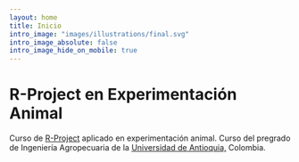 ```yaml
---
layout: home
title: Inicio
intro_image: "images/illustrations/final.svg"
intro_image_absolute: false
intro_image_hide_on_mobile: true
---
```


# R-Project en Experimentación Animal

<p style="text-align:justify">

Curso de <a href = "https://cran.r-project.org/">R-Project</a> aplicado en experimentación animal. Curso del pregrado de Ingeniería Agropecuaria de la 
<a href="http://www.udea.edu.co/wps/portal/udea/web/inicio/!ut/p/z1/04_Sj9CPykssy0xPLMnMz0vMAfIjo8ziLSydjQwdTQx8LAws3AwcA0N8XE1CfQ0M_E31wwkpiAJKG-AAjgZA_VFgJXATDLwNTYEmuAb4hfg7B7h4GUEV4DGjIDfCINNRUREATA0gew!!/dz/d5/L2dBISEvZ0FBIS9nQSEh/">Universidad de Antioquia,</a> Colombia.


</p>


